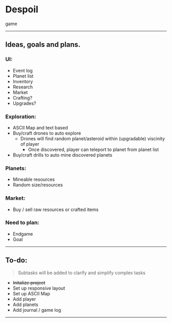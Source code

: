 # Despoil

game 

---

## Ideas, goals and plans. 

### **UI**:

- Event log
- Planet list 
- Inventory
- Research
- Market
- Crafting?
- Upgrades?
    
### **Exploration**:
- ASCII Map and text based
- Buy/craft drones to auto explore
    - Drones will find random planet/asteroid within (upgradable) viscinity of player
        - Once discovered, player can teleport to planet from planet list
- Buy/craft drills to auto mine discovered planets
    
### **Planets**:
- Mineable resources
- Random size/resources

### **Market**:
- Buy / sell raw resources or crafted items

### **Need to plan**:
- Endgame
- Goal

___
## To-do:

> Subtasks will be added to clarify and simplify complex tasks

- ~~Initalize project~~
- Set up responsive layout
- Set up ASCII Map
- Add player
- Add planets
- Add journal / game log


___